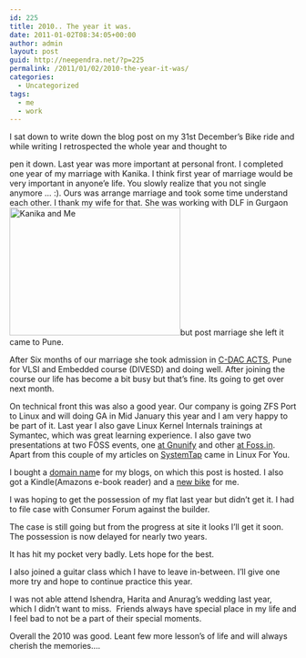 ```yaml
---
id: 225
title: 2010.. The year it was.
date: 2011-01-02T08:34:05+00:00
author: admin
layout: post
guid: http://neependra.net/?p=225
permalink: /2011/01/02/2010-the-year-it-was/
categories:
  - Uncategorized
tags:
  - me
  - work
---
```

I sat down to write down the blog post on my 31st December&#8217;s Bike ride and while writing I retrospected the whole year and thought to
  
pen it down. Last year was more important at personal front. I completed one year of my marriage with Kanika. I think first year of marriage would be very important in anyone&#8217;e life. You slowly realize that you not single anymore &#8230; :). Ours was arrange marriage and took some time understand each other. I thank my wife for that. She was working with DLF in Gurgaon [<img class="alignright size-medium wp-image-227" title="On the day of our anniversary" src="http://neependra.net/wp-content/uploads/2011/01/IMG_2871-300x225.jpg" alt="Kanika and Me" width="300" height="225" />](http://neependra.net/wp-content/uploads/2011/01/IMG_2871.jpg)but post marriage she left it came to Pune.
  
After Six months of our marriage she took admission in <a href="http://acts.cdac.in/" target="_blank">C-DAC ACTS</a>, Pune for VLSI and Embedded course (DIVESD) and doing well. After joining the course our life has become a bit busy but that&#8217;s fine. Its going to get over next month.
  
On technical front this was also a good year. Our company is going ZFS Port to Linux and will doing GA in Mid January this year and I am very happy to be part of it. Last year I also gave Linux Kernel Internals trainings at Symantec, which was great learning experience. I also gave two presentations at two FOSS events, one <a href="http://www.neependra.net/kernel/I%20wrote%20a%20%E2%80%9DHello%20World%E2%80%9D%20Kernel%20module.%20What%20Next%3f%3f%3f.pdf" target="_blank">at Gnunify</a> and other <a href="http://neependra.net/?p=148" target="_blank">at Foss.in</a>. Apart from this couple of my articles on <a href="http://neependra.net/kernel/Systemtap-I.pdf" target="_blank">SystemTap</a> came in Linux For You.
  
I bought a [domain nam](http://neependra.net)e for my blogs, on which this post is hosted. I also got a Kindle(Amazons e-book reader) and a <a href="http://neependra.net/?p=132" target="_blank">new bike</a> for me.
  
I was hoping to get the possession of my flat last year but didn&#8217;t get it. I had to file case with Consumer Forum against the builder.
  
The case is still going but from the progress at site it looks I&#8217;ll get it soon. The possession is now delayed for nearly two years.
  
It has hit my pocket very badly. Lets hope for the best.
  
I also joined a guitar class which I have to leave in-between. I&#8217;ll give one more try and hope to continue practice this year.
  
I was not able attend Ishendra, Harita and Anurag&#8217;s wedding last year, which I didn&#8217;t want to miss.  Friends always have special place in my life and I feel bad to not be a part of their special moments.
  
Overall the 2010 was good. Leant few more lesson&#8217;s of life and will always cherish the memories&#8230;.